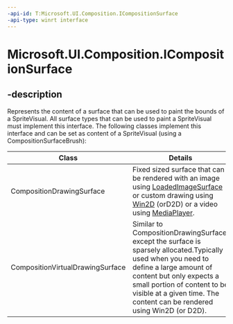 ```yaml
---
-api-id: T:Microsoft.UI.Composition.ICompositionSurface
-api-type: winrt interface
---
```


<!-- Interface syntax.
public interface ICompositionSurface :
-->

# Microsoft.UI.Composition.ICompositionSurface

## -description
Represents the content of a surface that can be used to paint the bounds of a SpriteVisual. All surface types that can be used to paint a SpriteVisual must implement this interface. The following classes implement this interface and can be set as content of a SpriteVisual (using a CompositionSurfaceBrush):

|Class                     |Details                                                   |
|--------------------------|----------------------------------------------------------|
|CompositionDrawingSurface |Fixed sized surface that can be rendered with an image using [LoadedImageSurface](/uwp/api/microsoft.ui.xaml.media.loadedimagesurface) or custom drawing using [Win2D](https://github.com/Microsoft/Win2D) (orD2D) or a video using [MediaPlayer](/uwp/api/Windows.Media.Playback.MediaPlayer).
|CompositionVirtualDrawingSurface|Similar to CompositionDrawingSurface, except the surface is sparsely allocated.Typically used when you need to define a large amount of content but only expects a small portion of content to be visible at a given time. The content can be rendered using Win2D (or D2D). 

